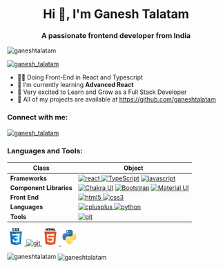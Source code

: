 <h1 align="center">Hi 👋, I'm Ganesh Talatam</h1>
<h3 align="center">A passionate frontend developer from India</h3>

<p align="left"> <img src="https://komarev.com/ghpvc/?username=ganeshtalatam&label=Profile%20views&color=0e75b6&style=flat" alt="ganeshtalatam" /> </p>

<p align="left"> <a href="https://twitter.com/ganesh_talatam" target="blank"><img src="https://img.shields.io/twitter/follow/ganesh_talatam?logo=twitter&style=for-the-badge" alt="ganesh_talatam" /></a> </p>

- 👨‍💻 Doing Front-End in React and Typescript
- 🌱 I’m currently learning **Advanced React**
- 🚀 Very excited to Learn and Grow as a Full Stack Developer
- 🛄 All of my projects are available at https://github.com/ganeshtalatam
<h3 align="left">Connect with me:</h3>
<p align="left">
 
<a href="https://twitter.com/ganesh_talatam" target="blank"> <img align="center" src="https://camo.githubusercontent.com/2137ddbb22407b5b1014cc38de9d4d3699533ceef590b2cb6f79e9d6a5aad086/68747470733a2f2f7777772e766563746f726c6f676f2e7a6f6e652f6c6f676f732f747769747465722f747769747465722d74696c652e737667" alt="ganesh_talatam" height="30" data-canonical-src="https://www.vectorlogo.zone/logos/twitter/twitter-tile.svg" style="max-width: 100%;"></a>
</p>

<h3 align="left">Languages and Tools:</h3>
<table>
<thead>
<tr>
<th>Class</th>
<th>Object</th>
</tr>
</thead>
<tbody>
<tr>
<td><strong>Frameworks</strong></td>
<td><a href="https://reactjs.org/" rel="nofollow"> <img src="https://camo.githubusercontent.com/accac71d5d4e61a129dc89eaac39d1c4c5437c44e18e085c2834a4297613ef50/68747470733a2f2f63646e2e776f726c64766563746f726c6f676f2e636f6d2f6c6f676f732f72656163742d322e737667" alt="react" height="36" data-canonical-src="https://cdn.worldvectorlogo.com/logos/react-2.svg" style="max-width: 100%;"> </a> <a href="https://www.typescriptlang.org/" rel="nofollow"><img src="https://camo.githubusercontent.com/3f51c9e4df2ed06b09943fce5082aa1b87de388710df73a072ed260a1fbfcf36/68747470733a2f2f63646e2e776f726c64766563746f726c6f676f2e636f6d2f6c6f676f732f747970657363726970742e737667" height="36" alt="TypeScript" data-canonical-src="https://cdn.worldvectorlogo.com/logos/typescript.svg" style="max-width: 100%;"></a> <a href="https://developer.mozilla.org/en-US/docs/Web/JavaScript" rel="nofollow"> <img src="https://camo.githubusercontent.com/e0a32498daaa1846d9a28912df654f2b2cc0a1891f4cb964836bc71a3fbc3362/68747470733a2f2f63646e2e776f726c64766563746f726c6f676f2e636f6d2f6c6f676f732f6c6f676f2d6a6176617363726970742e737667" alt="javascript" height="36" data-canonical-src="https://cdn.worldvectorlogo.com/logos/logo-javascript.svg" style="max-width: 100%;"> </a> </td>
</tr>
<tr>
<td><strong>Component Libraries</strong></td>
<td><a href="https://chakra-ui.com/" rel="nofollow"><img src="https://avatars.githubusercontent.com/u/54212428?s=200&v=4" height="36" alt="Chakra UI" data-canonical-src="https://www.vectorlogo.zone/logos/tailwindcss/tailwindcss-icon.svg" style="max-width: 100%;"></a> <a href="https://getbootstrap.com/" rel="nofollow"><img src="https://camo.githubusercontent.com/70ea199263787f23ad0f1feaf0c265d3baeb4286dd7089aa56ece4f73ee99f94/68747470733a2f2f63646e2e776f726c64766563746f726c6f676f2e636f6d2f6c6f676f732f626f6f7473747261702d352d312e737667" height="36" alt="Bootstrap" data-canonical-src="https://cdn.worldvectorlogo.com/logos/bootstrap-5-1.svg" style="max-width: 100%;"></a> <a href="https://mui.com/" rel="nofollow"><img src="https://camo.githubusercontent.com/a8e563f93d88e965ad40323a626baa8cdefa1554b2e08a26afbc994ac48d3c88/68747470733a2f2f63646e2e776f726c64766563746f726c6f676f2e636f6d2f6c6f676f732f6d6174657269616c2d75692d312e737667" height="36" alt="Material UI" data-canonical-src="https://cdn.worldvectorlogo.com/logos/material-ui-1.svg" style="max-width: 100%;"></a></td>
</tr>
<tr>
<td><strong>Front End</strong></td>
<td><a href="https://www.w3.org/html/" rel="nofollow"> <img src="https://camo.githubusercontent.com/bea3c45894fe8d810cfef5e0ba759d28033e0a534186ea1c1b71c70e1a57554f/68747470733a2f2f7777772e766563746f726c6f676f2e7a6f6e652f6c6f676f732f77335f68746d6c352f77335f68746d6c352d69636f6e2e737667" alt="html5" height="36" data-canonical-src="https://www.vectorlogo.zone/logos/w3_html5/w3_html5-icon.svg" style="max-width: 100%;"> </a><a href="https://www.w3schools.com/css/" rel="nofollow"> <img src="https://camo.githubusercontent.com/e3ea528306ee25e03662ecd554eefaeb6a571d706d8c765fa0ea3f0c35af7e46/68747470733a2f2f7777772e766563746f726c6f676f2e7a6f6e652f6c6f676f732f77335f6373732f77335f6373732d69636f6e2e737667" alt="css3" height="36" data-canonical-src="https://www.vectorlogo.zone/logos/w3_css/w3_css-icon.svg" style="max-width: 100%;"> </a></td>
</tr>
<tr>
<td><strong>Languages</strong></td>
<td><a href="https://www.w3schools.com/cpp/" rel="nofollow"> <img src="https://camo.githubusercontent.com/7ee2d7f3965036b872a3f281cc82b86f67720e61cf07031e383d0359043094af/68747470733a2f2f63646e2e776f726c64766563746f726c6f676f2e636f6d2f6c6f676f732f632e737667" alt="cplusplus" height="36" data-canonical-src="https://cdn.worldvectorlogo.com/logos/c.svg" style="max-width: 100%;"> </a><a href="https://www.python.org" rel="nofollow"> <img src="https://camo.githubusercontent.com/222fa9761f81c629e3cb83efa13d8469108c8e6d9c62ae6afcd1dceb4256d8fb/68747470733a2f2f63646e2e776f726c64766563746f726c6f676f2e636f6d2f6c6f676f732f707974686f6e2d352e737667" alt="python" height="36" data-canonical-src="https://cdn.worldvectorlogo.com/logos/python-5.svg" style="max-width: 100%;"> </a></td>
</tr>
<tr>
<td><strong>Tools</strong></td>
<td><a href="https://git-scm.com/" rel="nofollow"> <img src="https://camo.githubusercontent.com/fbfcb9e3dc648adc93bef37c718db16c52f617ad055a26de6dc3c21865c3321d/68747470733a2f2f7777772e766563746f726c6f676f2e7a6f6e652f6c6f676f732f6769742d73636d2f6769742d73636d2d69636f6e2e737667" alt="git" height="36" data-canonical-src="https://www.vectorlogo.zone/logos/git-scm/git-scm-icon.svg" style="max-width: 100%;"> </a></td>
</tr>
</tbody>
</table>
<p align="left"> <a href="https://www.w3schools.com/css/" target="_blank" rel="noreferrer"> <img src="https://raw.githubusercontent.com/devicons/devicon/master/icons/css3/css3-original-wordmark.svg" alt="css3" width="40" height="40"/> </a> <a href="https://git-scm.com/" target="_blank" rel="noreferrer"> <img src="https://www.vectorlogo.zone/logos/git-scm/git-scm-icon.svg" alt="git" width="40" height="40"/> </a> <a href="https://www.w3.org/html/" target="_blank" rel="noreferrer"> <img src="https://raw.githubusercontent.com/devicons/devicon/master/icons/html5/html5-original-wordmark.svg" alt="html5" width="40" height="40"/> </a> <a href="https://www.python.org" target="_blank" rel="noreferrer"> <img src="https://raw.githubusercontent.com/devicons/devicon/master/icons/python/python-original.svg" alt="python" width="40" height="40"/> </a> </p>

<p><img align="left" src="https://github-readme-stats.vercel.app/api/top-langs?username=ganeshtalatam&show_icons=true&locale=en&layout=compact" alt="ganeshtalatam" /></p>

<p>&nbsp;<img align="center" src="https://github-readme-stats.vercel.app/api?username=ganeshtalatam&show_icons=true&locale=en" alt="ganeshtalatam" /></p>
